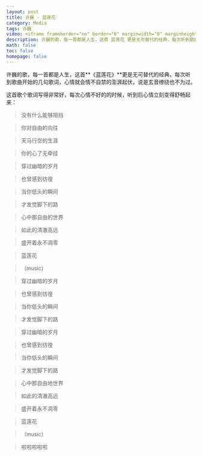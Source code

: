 ```yaml
---
layout: post
title: 许巍 - 蓝莲花
category: Media
tags: 许巍
video: <iframe frameborder="no" border="0" marginwidth="0" marginheight="0" width=520 height=86 src="http://music.163.com/outchain/player?type=2&id=168091&auto=0&height=66"></iframe>
description: 许巍的歌，每一首都是人生，这首 蓝莲花 更是无可替代的经典，每次听到歌曲开始的几句歌词，心情就会情不自禁的澎湃起伏，说是玄音缭绕也不为过。
math: false
toc: false
homepage: false
---
```


许巍的歌，每一首都是人生，这首**《蓝莲花》**更是无可替代的经典，每次听到歌曲开始的几句歌词，心情就会情不自禁的澎湃起伏，说是玄音缭绕也不为过。

这首歌个歌词写得非常好，每次心情不好的的时候，听到后心情立刻变得舒畅起来：

>没有什么能够阻挡

>你对自由的向往

>天马行空的生涯

>你的心了无牵挂

>穿过幽暗的岁月

>也曾感到彷徨

>当你低头的瞬间

>才发觉脚下的路

>心中那自由的世界

>如此的清澈高远

>盛开着永不凋零

>蓝莲花

>（music）

>穿过幽暗的岁月

>也曾感到彷徨

>当你低头的瞬间

>才发觉脚下的路

>穿过幽暗的岁月

>也曾感到彷徨

>当你低头的瞬间

>才发觉脚下的路

>心中那自由地世界

>如此的清澈高远

>盛开着永不凋零

>蓝莲花

>（music）

>啦啦啦啦啦